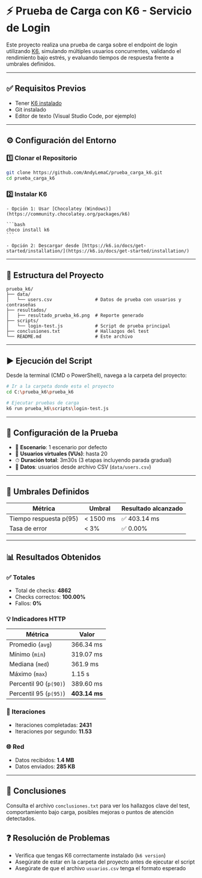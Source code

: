 # ⚡ Prueba de Carga con K6 - Servicio de Login

Este proyecto realiza una prueba de carga sobre el endpoint de login utilizando [K6](https://k6.io/), simulando múltiples usuarios concurrentes, validando el rendimiento bajo estrés, y evaluando tiempos de respuesta frente a umbrales definidos.

---

## ✅ Requisitos Previos

- Tener [K6 instalado](https://k6.io/docs/getting-started/installation/)
- Git instalado
- Editor de texto (Visual Studio Code, por ejemplo)

---
## ⚙️ Configuración del Entorno

### 1️⃣ Clonar el Repositorio

```bash
git clone https://github.com/AndyLemaC/prueba_carga_k6.git
cd prueba_carga_k6
```

### 2️⃣ Instalar K6
    
    - Opción 1: Usar [Chocolatey (Windows)](https://community.chocolatey.org/packages/k6)

    ```bash
    choco install k6
    ```

    - Opción 2: Descargar desde [https://k6.io/docs/get-started/installation/](https://k6.io/docs/get-started/installation/)

---

## 📁 Estructura del Proyecto

```
prueba_k6/
├── data/
│   └── users.csv                # Datos de prueba con usuarios y contraseñas
├── resultados/
│   ├── resultado_prueba_k6.png  # Reporte generado                
├── scripts/
│   └── login-test.js            # Script de prueba principal
├── conclusiones.txt             # Hallazgos del test
└── README.md                    # Este archivo
```

---

## ▶️ Ejecución del Script

Desde la terminal (CMD o PowerShell), navega a la carpeta del proyecto:

```bash
# Ir a la carpeta donde esta el proyecto
cd C:\prueba_k6\prueba_k6

# Ejecutar pruebas de carga
k6 run prueba_k6\scripts\login-test.js
```

---

## 🔧 Configuración de la Prueba

- 🔁 **Escenario**: 1 escenario por defecto
- 👥 **Usuarios virtuales (VUs)**: hasta 20
- ⏱ **Duración total**: 3m30s (3 etapas incluyendo parada gradual)
- 📄 **Datos**: usuarios desde archivo CSV (`data/users.csv`)

---

## 🎯 Umbrales Definidos

| Métrica               | Umbral                  | Resultado alcanzado |
|-----------------------|--------------------------|----------------------|
| Tiempo respuesta p(95) | < 1500 ms               | ✅ 403.14 ms         |
| Tasa de error         | < 3%                    | ✅ 0.00%             |

---

## 📊 Resultados Obtenidos

### ✅ Totales

- Total de checks: **4862**
- Checks correctos: **100.00%**
- Fallos: **0%**

### 💡 Indicadores HTTP

| Métrica                  | Valor                   |
|--------------------------|-------------------------|
| Promedio (`avg`)         | 366.34 ms               |
| Mínimo (`min`)           | 319.07 ms               |
| Mediana (`med`)          | 361.9 ms                |
| Máximo (`max`)           | 1.15 s                  |
| Percentil 90 (`p(90)`)   | 389.60 ms               |
| Percentil 95 (`p(95)`)   | **403.14 ms**           |

### 🔁 Iteraciones

- Iteraciones completadas: **2431**
- Iteraciones por segundo: **11.53**

### 🌐 Red

- Datos recibidos: **1.4 MB**
- Datos enviados: **285 KB**

---

## 📌 Conclusiones

Consulta el archivo `conclusiones.txt` para ver los hallazgos clave del test, comportamiento bajo carga, posibles mejoras o puntos de atención detectados.

## ❓ Resolución de Problemas

- Verifica que tengas K6 correctamente instalado (`k6 version`)
- Asegúrate de estar en la carpeta del proyecto antes de ejecutar el script
- Asegúrate de que el archivo `usuarios.csv` tenga el formato esperado
